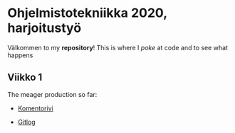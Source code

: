 # Ohjelmistotekniikka 2020, harjoitustyö
Välkommen to my **repository**! This is where I *poke* at code and to see what happens

## Viikko 1

The meager production so far:

  * [Komentorivi](https://github.com/pweura/ot-harjoitustyo/blob/master/laskarit/viikko1/komentorivi.txt)

  * [Gitlog](https://github.com/pweura/ot-harjoitustyo/blob/master/laskarit/viikko1/gitlog.txt)
